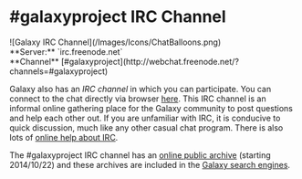 # #galaxyproject IRC Channel

<div class='right'>![Galaxy IRC Channel](/Images/Icons/ChatBalloons.png)</div>
<div class='left'>
**Server:**   `irc.freenode.net`&nbsp;&nbsp;<br />
**Channel**  [#galaxyproject](http://webchat.freenode.net/?channels=#galaxyproject)
</div>

Galaxy also has an *IRC channel* in which you can participate.  You can connect to the chat directly via browser  [here](http://webchat.freenode.net/?channels=#galaxyproject). This IRC channel is an informal online gathering place for the Galaxy community to post questions and help each other out.  If you are unfamiliar with IRC, it is conducive to quick discussion, much like any other casual chat program.  There is also lots of [online help about IRC](http://www.irchelp.org/).

The #galaxyproject IRC channel has an [online public archive](https://botbot.me/freenode/galaxyproject/) (starting 2014/10/22) and these archives are included in the [Galaxy search engines](http://galaxyproject.org/search/web).
